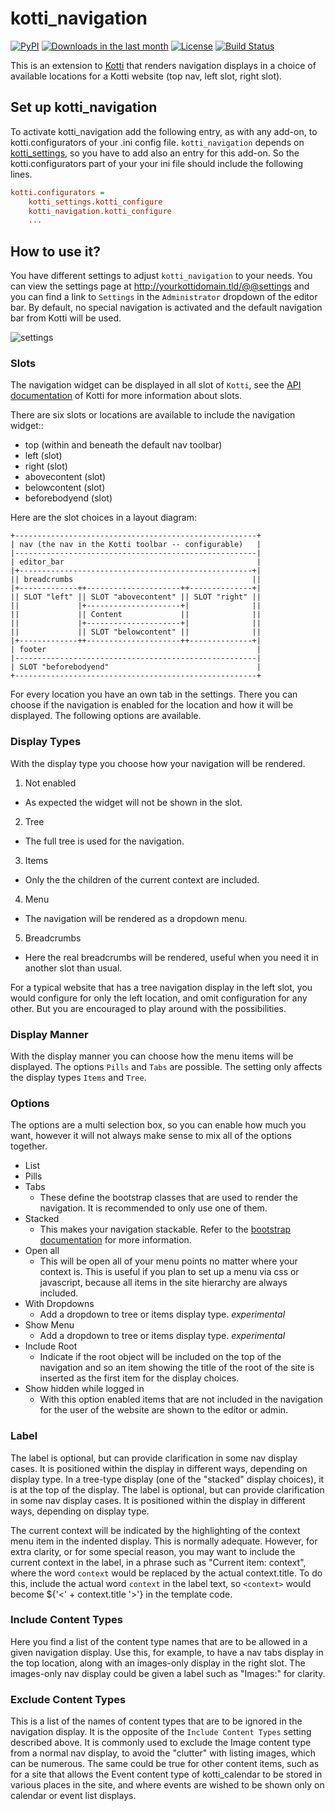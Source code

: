 # kotti_navigation

[![PyPI](https://img.shields.io/pypi/v/kotti_navigation.svg?style=flat-square)](https://pypi.python.org/pypi/kotti_navigation/) [![Downloads in the last month](https://img.shields.io/pypi/dm/kotti_navigation.svg?style=flat-square)](https://pypi.python.org/pypi/kotti_navigation/) [![License](https://img.shields.io/pypi/l/kotti_navigation.svg?style=flat-square)](http://www.repoze.org/LICENSE.txt) [![Build Status](https://travis-ci.org/Kotti/kotti_navigation.svg?branch=master)](https://travis-ci.org/Kotti/kotti_navigation)


This is an extension to [Kotti][1] that renders navigation displays in a choice of available locations for a Kotti website (top nav, left slot, right slot).


## Set up kotti_navigation

To activate kotti_navigation add the following entry, as with any add-on, to kotti.configurators of your .ini config file. ``kotti_navigation`` depends on [kotti_settings][2], so you have to add also an entry for this add-on. So the kotti.configurators part of your your ini file should include the following lines.

```ini
kotti.configurators =
    kotti_settings.kotti_configure
    kotti_navigation.kotti_configure
    ...
```

## How to use it?

You have different settings to adjust ``kotti_navigation`` to your needs. You can view the settings page at http://yourkottidomain.tld/@@settings and you can find a link to `Settings` in the `Administrator` dropdown of the editor bar. By default, no special navigation is activated and the default navigation bar from Kotti will be used.

![settings](https://raw.github.com/Kotti/kotti_navigation/master/docs/images/settings.png "Navigation Settings")

### Slots

The navigation widget can be displayed in all slot of ``Kotti``, see the [API documentation](http://kotti.readthedocs.org/en/latest/api/kotti.views/kotti.views.slots.html) of Kotti for more information about slots.

There are six slots or locations are available to include the navigation widget::

* top (within and beneath the default nav toolbar)
* left (slot)
* right (slot)
* abovecontent (slot)
* belowcontent (slot)
* beforebodyend (slot)

Here are the slot choices in a layout diagram:

    +------------------------------------------------------+
    | nav (the nav in the Kotti toolbar -- configurable)   |
    |------------------------------------------------------|
    | editor_bar                                           |
    |+----------------------------------------------------+|
    || breadcrumbs                                        ||
    |+-------------++---------------------++--------------+|
    || SLOT "left" || SLOT "abovecontent" || SLOT "right" ||
    ||             |+---------------------+|              ||
    ||             || Content             ||              ||
    ||             |+---------------------+|              ||
    ||             || SLOT "belowcontent" ||              ||
    |+-------------++---------------------++--------------+|
    | footer                                               |
    |------------------------------------------------------|
    | SLOT "beforebodyend"                                 |
    +------------------------------------------------------+

For every location you have an own tab in the settings. There you can choose if the navigation is enabled for the location and how it will be displayed.
The following options are available.

### Display Types

With the display type you choose how your navigation will be rendered.

1. Not enabled
  - As expected the widget will not be shown in the slot.
2. Tree
  - The full tree is used for the navigation.
3. Items
  - Only the the children of the current context are included.
4. Menu
  - The navigation will be rendered as a dropdown menu.
5. Breadcrumbs
  - Here the real breadcrumbs will be rendered, useful when you need it in another slot than usual.

For a typical website that has a tree navigation display in the left slot, you would configure for only the left location, and omit configuration for any other. But you are encouraged to play around with the possibilities.

### Display Manner

With the display manner you can choose how the menu items will be displayed. The options `Pills` and `Tabs` are possible. The setting only affects the display types `Items` and `Tree`.

### Options

The options are a multi selection box, so you can enable how much you want, however it will not always make sense to mix all of the options together.

- List
- Pills
- Tabs
  - These define the bootstrap classes that are used to render the navigation. It is recommended to only use one of them.
- Stacked
  - This makes your navigation stackable. Refer to the [bootstrap documentation](http://getbootstrap.com/components/#nav) for more information.
- Open all
  - This will be open all of your menu points no matter where your context is. This is useful if you plan to set up a menu via css or javascript, because all items in the site hierarchy are always included.
- With Dropdowns
  - Add a dropdown to tree or items display type. *experimental*
- Show Menu
  - Add a dropdown to tree or items display type. *experimental*
- Include Root
  - Indicate if the root object will be included on the top of the navigation and so an item showing the title of the root of the site is inserted as the first item for the display choices.
- Show hidden while logged in
  - With this option enabled items that are not included in the navigation for the user of the website are shown to the editor or admin.

### Label

The label is optional, but can provide clarification in some nav display cases.
It is positioned within the display in different ways, depending on display type. In a tree-type display (one of the "stacked" display choices), it is at the top of the display. The label is optional, but can provide clarification in some nav display cases. It is positioned within the display in different ways, depending on display type.

The current context will be indicated by the highlighting of the context menu item in the indented display. This is normally adequate. However, for extra clarity, or for some special reason, you may want to include the current context in the label, in a phrase such as "Current item: context", where the word ``context`` would be replaced by the actual context.title. To do this, include the actual word ``context`` in the label text, so `<context>` would become ${'<' + context.title '>'} in the template code.

### Include Content Types

Here you find a list of the content type names that are to be allowed in a given navigation display. Use this, for example, to have a nav tabs display in the top location, along with an images-only display in the right slot. The images-only nav display could be given a label such as "Images:" for clarity.

### Exclude Content Types

This is a list of the names of content types that are to be ignored in the navigation display. It is the opposite of the ``Include Content Types`` setting described above. It is commonly used to exclude the Image content type from a normal nav display, to avoid the "clutter" with listing images, which can be numerous. The same could be true for other content items, such as for a site that allows the Event content type of kotti_calendar to be stored in various places in the site, and where events are wished to be shown only on calendar or event list displays.

[1]: http://pypi.python.org/pypi/Kotti
[2]: http://pypi.python.org/pypi/kotti_settings

